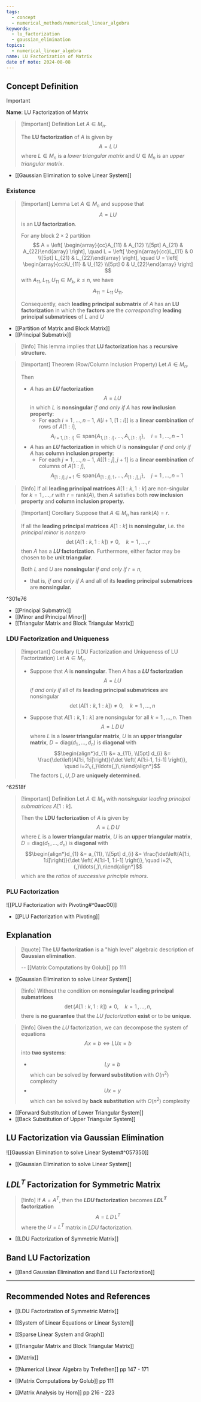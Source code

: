 ```yaml
---
tags:
  - concept
  - numerical_methods/numerical_linear_algebra
keywords:
  - lu_factorization
  - gaussian_elimination
topics:
  - numerical_linear_algebra
name: LU Factorization of Matrix
date of note: 2024-08-08
---
```


## Concept Definition

>[!important]
>**Name**: LU Factorization of Matrix

>[!important] Definition
>Let $A\in M_{n}$. 
>
>The **LU factorization** of $A$ is given by 
>$$
>A = L\,U
>$$
>where $L \in M_{n}$ is a *lower triangular matrix* and $U \in M_{n}$ is an *upper triangular matrix*.

- [[Gaussian Elimination to solve Linear System]]

### Existence

>[!important] Lemma
>Let $A\in M_{n}$ and suppose that $$A = LU$$ is an **LU factorization**.
>
>For any block $2\times 2$ partition
>$$
>A = \left[ \begin{array}{cc}A_{11} & A_{12} \\[5pt] A_{21} & A_{22}\end{array} \right], \quad L =  \left[ \begin{array}{cc}L_{11} & 0 \\[5pt] L_{21} & L_{22}\end{array} \right], \quad U = \left[ \begin{array}{cc}U_{11} & U_{12} \\[5pt] 0 & U_{22}\end{array} \right]
>$$
>with $A_{11}, L_{11}, U_{11}\in M_{k}$, $k\le n$, we have $$A_{11} = L_{11}\,U_{11}.$$
>
>Consequently, each **leading principal submatrix** of $A$ has an **LU factorization** in which the **factors** are the *corresponding* **leading principal submatrices** of $L$ and $U$

- [[Partition of Matrix and Block Matrix]]
- [[Principal Submatrix]]

>[!info]
>This lemma implies that **LU factorization** has a **recursive structure.**

>[!important] Theorem (Row/Column Inclusion Property)
>Let $A\in M_{n}$.
>
>Then
>- $A$ has an **$LU$ factorization** $$A = LU$$ in which $L$ is **nonsingular** *if and only if* $A$ has **row inclusion property**:
>	- For each $i=1\,{,}\ldots{,}\,n-1$, $A[i+1, [1:i]]$ is a **linear combination** of rows of $A[1:i]$, $$A_{i+1, [1:i]} \in \text{span}\left\{ A_{1, [1:i]} \,{,}\ldots{,}\, A_{i, [1:i]}\right\}, \quad i=1\,{,}\ldots{,}\,n-1$$
>- $A$ has an **$LU$ factorization** in which $U$ is **nonsingular** *if and only if* $A$ has **column inclusion property**:
>	- For each $j=1\,{,}\ldots{,}\,n-1$, $A[[1:j], j+1]$ is a **linear combination** of columns of $A[1:j]$, $$A_{[1:j],j+1} \in \text{span}\left\{ A_{[1:j], 1} \,{,}\ldots{,}\, A_{[1:j],j}\right\}, \quad j=1\,{,}\ldots{,}\,n-1$$

>[!info]
>If all **leading principal matrices** $A[1:k, 1:k]$  are non-singular for $k=1\,{,}\ldots{,}\,r$ with $r=\text{rank}(A)$, then $A$ satisfies both **row inclusion property** and **column inclusion property.**

>[!important] Corollary
>Suppose that $A\in M_{n}$ has  $\text{rank}(A) = r$. 
>
>If all the **leading principal matrices** $A[1:k]$ is **nonsingular**, i.e. the *principal minor* is *nonzero* $$\det \left( A[1:k, 1:k] \right) \neq 0, \quad k=1\,{,}\ldots{,}\,r$$ then $A$ has a **$LU$ factorization**. Furthermore, either factor may be chosen to be **unit triangular**. 
>
>Both $L$ and $U$ are **nonsingular** *if and only if* $r=n$, 
>- that is, *if and only if* $A$ and all of its **leading principal submatrices** are **nonsingular.**

^301e76

- [[Principal Submatrix]]
- [[Minor and Principal Minor]]
- [[Triangular Matrix and Block Triangular Matrix]]

### LDU Factorization and Uniqueness

>[!important] Corollary (LDU Factorization and Uniqueness of LU Factorization)
>Let $A\in M_{n}$. 
>
>- Suppose that $A$ is **nonsingular**. Then $A$ has a **$LU$ factorization** $$A = LU$$ *if and only if* all of its **leading principal submatrices** are nonsingular $$\det \left( A[1:k, 1:k] \right) \neq 0, \quad k=1\,{,}\ldots{,}\,n$$
>
>- Suppose that $A[1:k, 1:k]$ are nonsingular for all $k=1\,{,}\ldots{,}\,n$. Then $$A = L\,D\,U$$ where $L$ is a **lower triangular matrix**, $U$ is an **upper triangular matrix**, $D = \text{diag}(d_{1}\,{,}\ldots{,}\,d_{n})$ is **diagonal** with $$\begin{align*}d_{1} &= a_{11}, \\[5pt]  d_{i} &= \frac{\det\left(A[1:i, 1:i]\right)}{\det \left( A[1:i-1, 1:i-1] \right)}, \quad i=2\,{,}\ldots{,}\,n\end{align*}$$ The factors $L, U, D$ are **uniquely determined.** 

^62518f

>[!important] Definition
>Let $A\in M_{n}$ with *nonsingular leading principal submatrices* $A[1:k]$.
>
>Then the **LDU factorization** of $A$ is given by 
>$$A = L\,D\,U$$ where $L$ is a **lower triangular matrix**, $U$ is an **upper triangular matrix**, $D = \text{diag}(d_{1}\,{,}\ldots{,}\,d_{n})$ is **diagonal** with $$\begin{align*}d_{1} &= a_{11}, \\[5pt]  d_{i} &= \frac{\det\left(A[1:i, 1:i]\right)}{\det \left( A[1:i-1, 1:i-1] \right)}, \quad i=2\,{,}\ldots{,}\,n\end{align*}$$ which are the *ratios* of *successive principle minors*.

### PLU Factorization

![[PLU Factorization with Pivoting#^0aac00]]

- [[PLU Factorization with Pivoting]]


## Explanation

>[!quote]
>The **LU factorization** is a "high level" algebraic description of **Gaussian elimination**.
>
>-- [[Matrix Computations by Golub]] pp 111

- [[Gaussian Elimination to solve Linear System]]


>[!info]
>Without the condition on **nonsingular leading principal submatrices**  $$\det \left( A[1:k, 1:k] \right) \neq 0, \quad k=1\,{,}\ldots{,}\,n,$$ there is **no guarantee** that the *LU factorization* **exist** or to be **unique**.

>[!info]
>Given the $LU$ factorization, we can decompose the system of equations $$Ax = b \iff LUx = b$$ into **two systems**:
>- $$Ly = b$$ which can be solved by **forward substitution** with $O(n^2)$ complexity
>- $$Ux = y$$ which can be solved by **back substitution** with $O(n^2)$ complexity
>

- [[Forward Substitution of Lower Triangular System]]
- [[Back Substitution of Upper Triangular System]]

## LU Factorization via Gaussian Elimination

![[Gaussian Elimination to solve Linear System#^057350]]

- [[Gaussian Elimination to solve Linear System]]


## $LDL^{T}$ Factorization for Symmetric Matrix

>[!info]
>If $A = A^{T}$, then the **$LDU$ factorization** becomes **$LDL^{T}$ factorization** $$A = L\,D\,L^{T}$$ where the $U = L^{T}$ matrix in $LDU$ factorization.

- [[LDU Factorization of Symmetric Matrix]]

## Band LU Factorization

- [[Band Gaussian Elimination and Band LU Factorization]]



-----------
##  Recommended Notes and References




- [[LDU Factorization of Symmetric Matrix]]

- [[System of Linear Equations or Linear System]]
- [[Sparse Linear System and Graph]]
- [[Triangular Matrix and Block Triangular Matrix]]
- [[Matrix]]



- [[Numerical Linear Algebra by Trefethen]] pp 147 - 171 
- [[Matrix Computations by Golub]] pp 111
- [[Matrix Analysis by Horn]] pp 216 - 223